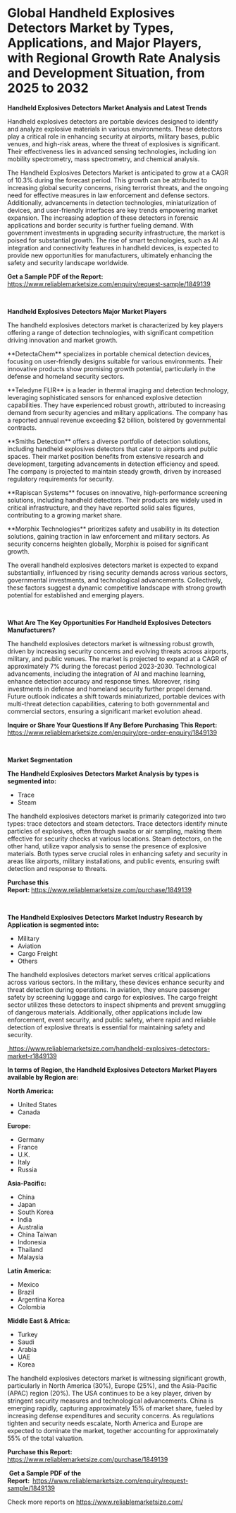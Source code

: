 <p><h1>Global Handheld Explosives Detectors Market by Types, Applications, and Major Players, with Regional Growth Rate Analysis and Development Situation, from 2025 to 2032</h1></p><p><strong>Handheld Explosives Detectors Market Analysis and Latest Trends</strong></p>
<p><p>Handheld explosives detectors are portable devices designed to identify and analyze explosive materials in various environments. These detectors play a critical role in enhancing security at airports, military bases, public venues, and high-risk areas, where the threat of explosives is significant. Their effectiveness lies in advanced sensing technologies, including ion mobility spectrometry, mass spectrometry, and chemical analysis.</p><p>The Handheld Explosives Detectors Market is anticipated to grow at a CAGR of 10.3% during the forecast period. This growth can be attributed to increasing global security concerns, rising terrorist threats, and the ongoing need for effective measures in law enforcement and defense sectors. Additionally, advancements in detection technologies, miniaturization of devices, and user-friendly interfaces are key trends empowering market expansion. The increasing adoption of these detectors in forensic applications and border security is further fueling demand. With government investments in upgrading security infrastructure, the market is poised for substantial growth. The rise of smart technologies, such as AI integration and connectivity features in handheld devices, is expected to provide new opportunities for manufacturers, ultimately enhancing the safety and security landscape worldwide.</p></p>
<p><strong>Get a Sample PDF of the Report:&nbsp;</strong> <a href="https://www.reliablemarketsize.com/enquiry/request-sample/1849139?utm_campaign=2488&utm_medium=2&utm_source=Github&utm_content=ia&utm_term=22022025&utm_id=handheld-explosives-detectors">https://www.reliablemarketsize.com/enquiry/request-sample/1849139</a></p>
<p>&nbsp;</p>
<p><strong>Handheld Explosives Detectors Major Market Players</strong></p>
<p><p>The handheld explosives detectors market is characterized by key players offering a range of detection technologies, with significant competition driving innovation and market growth. </p><p>**DetectaChem** specializes in portable chemical detection devices, focusing on user-friendly designs suitable for various environments. Their innovative products show promising growth potential, particularly in the defense and homeland security sectors.</p><p>**Teledyne FLIR** is a leader in thermal imaging and detection technology, leveraging sophisticated sensors for enhanced explosive detection capabilities. They have experienced robust growth, attributed to increasing demand from security agencies and military applications. The company has a reported annual revenue exceeding $2 billion, bolstered by governmental contracts.</p><p>**Smiths Detection** offers a diverse portfolio of detection solutions, including handheld explosives detectors that cater to airports and public spaces. Their market position benefits from extensive research and development, targeting advancements in detection efficiency and speed. The company is projected to maintain steady growth, driven by increased regulatory requirements for security.</p><p>**Rapiscan Systems** focuses on innovative, high-performance screening solutions, including handheld detectors. Their products are widely used in critical infrastructure, and they have reported solid sales figures, contributing to a growing market share.</p><p>**Morphix Technologies** prioritizes safety and usability in its detection solutions, gaining traction in law enforcement and military sectors. As security concerns heighten globally, Morphix is poised for significant growth.</p><p>The overall handheld explosives detectors market is expected to expand substantially, influenced by rising security demands across various sectors, governmental investments, and technological advancements. Collectively, these factors suggest a dynamic competitive landscape with strong growth potential for established and emerging players.</p></p>
<p>&nbsp;</p>
<p><strong>What Are The Key Opportunities For Handheld Explosives Detectors Manufacturers?</strong></p>
<p><p>The handheld explosives detectors market is witnessing robust growth, driven by increasing security concerns and evolving threats across airports, military, and public venues. The market is projected to expand at a CAGR of approximately 7% during the forecast period 2023-2030. Technological advancements, including the integration of AI and machine learning, enhance detection accuracy and response times. Moreover, rising investments in defense and homeland security further propel demand. Future outlook indicates a shift towards miniaturized, portable devices with multi-threat detection capabilities, catering to both governmental and commercial sectors, ensuring a significant market evolution ahead.</p></p>
<p><strong>Inquire or Share Your Questions If Any Before Purchasing This Report:</strong> <a href="https://www.reliablemarketsize.com/enquiry/pre-order-enquiry/1849139?utm_campaign=2488&utm_medium=2&utm_source=Github&utm_content=ia&utm_term=22022025&utm_id=handheld-explosives-detectors">https://www.reliablemarketsize.com/enquiry/pre-order-enquiry/1849139</a></p>
<p>&nbsp;</p>
<p><strong>Market Segmentation</strong></p>
<p><strong>The Handheld Explosives Detectors Market Analysis by types is segmented into:</strong></p>
<p><ul><li>Trace</li><li>Steam</li></ul></p>
<p><p>The handheld explosives detectors market is primarily categorized into two types: trace detectors and steam detectors. Trace detectors identify minute particles of explosives, often through swabs or air sampling, making them effective for security checks at various locations. Steam detectors, on the other hand, utilize vapor analysis to sense the presence of explosive materials. Both types serve crucial roles in enhancing safety and security in areas like airports, military installations, and public events, ensuring swift detection and response to threats.</p></p>
<p><strong>Purchase this Report:&nbsp;</strong><a href="https://www.reliablemarketsize.com/purchase/1849139?utm_campaign=2488&utm_medium=2&utm_source=Github&utm_content=ia&utm_term=22022025&utm_id=handheld-explosives-detectors">https://www.reliablemarketsize.com/purchase/1849139</a></p>
<p>&nbsp;</p>
<p><strong>The Handheld Explosives Detectors Market Industry Research by Application is segmented into:</strong></p>
<p><ul><li>Military</li><li>Aviation</li><li>Cargo Freight</li><li>Others</li></ul></p>
<p><p>The handheld explosives detectors market serves critical applications across various sectors. In the military, these devices enhance security and threat detection during operations. In aviation, they ensure passenger safety by screening luggage and cargo for explosives. The cargo freight sector utilizes these detectors to inspect shipments and prevent smuggling of dangerous materials. Additionally, other applications include law enforcement, event security, and public safety, where rapid and reliable detection of explosive threats is essential for maintaining safety and security.</p></p>
<p><a href="https://www.reliablemarketsize.com/handheld-explosives-detectors-market-r1849139?utm_campaign=2488&utm_medium=2&utm_source=Github&utm_content=ia&utm_term=22022025&utm_id=handheld-explosives-detectors">&nbsp;https://www.reliablemarketsize.com/handheld-explosives-detectors-market-r1849139</a></p>
<p><strong>In terms of Region, the Handheld Explosives Detectors Market Players available by Region are:</strong></p>
<p>
    <p> <strong> North America: </strong>
        <ul>
            <li>United States</li>
            <li>Canada</li>
        </ul>
        </p> 
    <p> <strong> Europe: </strong>
        <ul>
            <li>Germany</li>
            <li>France</li>
            <li>U.K.</li>
            <li>Italy</li>
            <li>Russia</li>
        </ul>
        </p> 
    <p> <strong> Asia-Pacific: </strong>
        <ul>
            <li>China</li>
            <li>Japan</li>
            <li>South Korea</li>
            <li>India</li>
            <li>Australia</li>
            <li>China Taiwan</li>
            <li>Indonesia</li>
            <li>Thailand</li>
            <li>Malaysia</li>
        </ul>
        </p> 
    <p> <strong> Latin America: </strong>
        <ul>
            <li>Mexico</li>
            <li>Brazil</li>
            <li>Argentina Korea</li>
            <li>Colombia</li>
        </ul>
        </p> 
    <p> <strong> Middle East & Africa: </strong>
        <ul>
            <li>Turkey</li>
            <li>Saudi</li>
            <li>Arabia</li>
            <li>UAE</li>
            <li>Korea</li>
        </ul>
    </p>
    </p>
<p><p>The handheld explosives detectors market is witnessing significant growth, particularly in North America (30%), Europe (25%), and the Asia-Pacific (APAC) region (20%). The USA continues to be a key player, driven by stringent security measures and technological advancements. China is emerging rapidly, capturing approximately 15% of market share, fueled by increasing defense expenditures and security concerns. As regulations tighten and security needs escalate, North America and Europe are expected to dominate the market, together accounting for approximately 55% of the total valuation.</p></p>
<p><strong>Purchase this Report: </strong><a href="https://www.reliablemarketsize.com/purchase/1849139?utm_campaign=2488&utm_medium=2&utm_source=Github&utm_content=ia&utm_term=22022025&utm_id=handheld-explosives-detectors">https://www.reliablemarketsize.com/purchase/1849139</a></p>
<p>&nbsp;<strong>Get a Sample PDF of the Report:&nbsp;&nbsp;</strong><a href="https://www.reliablemarketsize.com/enquiry/request-sample/1849139?utm_campaign=2488&utm_medium=2&utm_source=Github&utm_content=ia&utm_term=22022025&utm_id=handheld-explosives-detectors">https://www.reliablemarketsize.com/enquiry/request-sample/1849139</a></p>
<p><strong></strong></p>
<p>Check more reports on <a href="https://www.reliablemarketsize.com/?utm_campaign=2488&utm_medium=2&utm_source=Github&utm_content=ia&utm_term=22022025&utm_id=handheld-explosives-detectors">https://www.reliablemarketsize.com/</a></p>